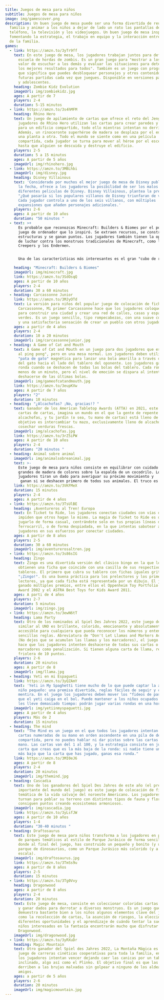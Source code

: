 ```yaml
---
title: Juegos de mesa para niños
subtitle: Juegos de mesa para niños
image: img/gamescover.png
description: Un buen juego de mesa puede ser una forma divertida de reunir a la
  familia y animar a los niños a dejar de lado un rato las pantallas del
  teléfono, la televisión y los videojuegos. Un buen juego de mesa inspira,
  fomentando la estrategia, el trabajo en equipo y la interacción entre miembros
  de la familia.
games:
  - link: https://amzn.to/3yTr9ff
    text: En este juego de mesa, los jugadores trabajan juntos para defender su
      escuela de hordas de zombis. Es un gran juego para "mostrar a los niños el
      valor de escuchar a los demás y evaluar las situaciones para determinar
      los mejores resultados para todos". También es un juego con progreso, lo
      que significa que puedes desbloquear personajes y otros contenidos para
      futuras partidas cada vez que juegues. Disponible en versiones para niños
      y adolescentes.
    heading: Zombie Kidz Evolution
    imageUrl: img/zombiekidz.jpg
    ages: A partir de 7
    players: 2-4
    duration: 5-15 minutos
  - link: https://amzn.to/3s4hMFM
    heading: Rhino Hero
    text: Un juego de apilamiento de cartas que ofrece el reto del Jenga, los
      jugadores de Rhino Hero utilizan las cartas para crear paredes y tejados
      para un edificio compartido, todo ello mientras intentan no derribarlo.
      Además, un rinoceronte superhéroe de madera se desplaza por el edificio de
      una planta a otra. Todo el mundo se siente como en una película
      compartida, cada jugador se turna para mover al héroe por el escenario,
      hasta que alguien se descuida y destruye el edificio.
    players: 2-5
    duration: 5 a 15 minutos
    ages: A partir de 5 años
    imageUrl: img/rhinohero.jpg
  - link: https://amzn.to/3MBLhbi
    imageUrl: img/disney.jpg
    heading: Disney Villainous
    text: 'Considerado por muchos el mejor juego de mesa de Disney publicado hasta
      la fecha, ofrece a los jugadores la posibilidad de ser los malos de las
      diferentes peliculas de Disney. Disney Villainous, plantea la pregunta:
      "¿Qué pasaría si los populares villanos de Disney triunfaran de verdad?"
      Cada jugador controla a uno de los seis villanos, con múltiples
      expansiones que añaden personajes adicionales.'
    players: 2-6
    ages: A partir de 10 años
    duration: "50 minutos "
  - text: >+
      Es probable que reconozcas Minecraft: Builders & Biomes por el popular
      juego de ordenador que lo inspiró. Se extraen recursos, se construyen
      estructuras y se ganan puntos. Los jugadores también tienen la oportunidad
      de luchar contra los monstruos tradicionales de Minecraft, como los
      Creepers y los Endermen.


      Una de las características más interesantes es el gran "cubo de recursos" que comparten todos los jugadores y que está compuesto por bloques de madera más pequeños que representan diversos recursos: los jugadores pueden "minar" el cubo y conseguir lo que necesitan para completar sus proyectos,

    heading: "Minecraft: Builders & Biomes"
    imageUrl: img/minecraft.jpg
    link: https://amzn.to/3SdOsqQ
    ages: A partir de 10 años
    players: 2-4
    duration: 30 a 60 minutos
  - heading: Carcassonne Junior
    link: https://amzn.to/3MJyOTd
    text: La versión para niños del popular juego de colocación de fichas
      Carcassonne, Mi primer Carcassonne hace que los jugadores coloquen fichas
      para construir una ciudad y crear una red de calles, casas y espacios
      verdes. Es un juego sencillo, tipo rompecabezas, con una suave competición
      y una satisfactoria sensación de crear un pueblo con otros jugadores.
    ages: a partir de 4 años
    players: 2-4
    duration: 10 a 20 minutos
    imageUrl: img/carcassonnejunior.jpg
  - heading: A Game of Cat and Mouth
    text: A Game of Cat and Mouth en un juego para dos jugadores que es "como jugar
      al ping pong", pero en una mesa normal. Los jugadores deben utilizar una
      "pata de gato" magnética para lanzar una bola amarilla a través de la boca
      del gato hacia el lado del tablero del oponente. Los jugadores ganan la
      ronda cuando se deshacen de todas las bolas del tablero. Cada ronda dura
      menos de un minuto, pero el nivel de emoción se dispara al intentar
      deshacerse de las últimas bolas.
    imageUrl: img/gameofcatandmouth.jpg
    link: https://amzn.to/3eupKVw
    ages: A partir de 7 años
    players: "2"
    duration: 10 minutos
  - heading: "¿Alcachofas? ¡No, gracias!? "
    text: Ganador de los American Tabletop Awards (ATTA) en 2021, este juego de
      cartas de cartas, imagina un mundo en el que la gente de repente odia las
      alcachofas, y tu jardín (o sea, tu mano de cartas) está lleno de ellas. Tu
      objetivo es intercambiar tu mazo, exclusivamente lleno de alcachofas, y
      cosechar verduras frescas.
    imageUrl: img/alcachofas.jpg
    link: https://amzn.to/3rZ5iPW
    ages: A partir de 10 años
    players: 2-4
    duration: "20 minutos "
  - heading: Animal sobre animal
    imageUrl: img/animalsobreanimal.jpg
    text: >-
      Este juego de mesa para niños consiste en equilibrar con cuidado animales
      grandes de madera de colores sobre la espalda de un cocodrilo. Los
      jugadores tiran un dado para averiguar su próximo movimiento y
       ganan si se deshacen primero de todos sus animales. El truco es que si algún animal se cae de la pila mientras estás colocando uno, tienes que cogerlo, cosa que no quieres.
    link: https://amzn.to/3VKFMeX
    duration: 15 minutos
    players: 2-4
    ages: A partir de 4 años
  - link: https://amzn.to/3TsUlBE
    heading: ¡Aventureros al Tren! Europa
    text: En Ticket to Ride, los jugadores conectan ciudades con vías de tren, e
      impiden que otros hagan lo mismo. La magia de Ticket to Ride es que puedes
      jugarlo de forma casual, centrándote solo en tus propias líneas de
      ferrocarril, o de forma despiadada, en la que intentas sabotear a otros
      jugadores en sus esfuerzos por conectar ciudades.
    ages: A partir de 8 años
    players: 2-5
    duration: 30 a 60 minutos
    imageUrl: img/aventurerosaltren.jpg
  - link: https://amzn.to/3s86sIG
    heading: Zingo
    text: Zingo es una divertida versión del clásico bingo en la que los niños
      obtienen una ficha que coincide con una casilla de sus respectivos
      tableros. El primero que cubra su tablero con fichas iguales grita
      "¡Zingo!". Es una buena práctica para los prelectores y los primeros
      lectores, ya que cada ficha está representada por un dibujo. El juego ha
      ganado múltiples premios, entre ellos el Oppenheim Toy Portfolio Gold Seal
      Award 2002 y el ASTRA Best Toys for Kids Award 2011.
    ages: A parti de 4 años
    players: 2-7
    duration: 5 minutos
    imageUrl: img/zingo.jpg
  - link: https://amzn.to/3ewN6tT
    heading: Lama Party
    text: Otro de los nominados al Spiel Des Jahres 2022, este juego de cartas
      similar al UNO es brillante, colorido, emocionante y absolutamente
      accesible para cualquiera que pueda reconocer los números y entender las
      sencillas reglas. Abreviatura de "Don't Let Llamas and Markers Accumulate"
      (No dejes que se acumulen las llamas y los marcadores), el juego de cartas
      hace que los jugadores intenten deshacerse de todas sus cartas o reciban
      marcadores como penalización. Si tienen alguna carta de llama, reciben la
      friolera de 10 puntos.
    players: 2-6
    duration: 20 minutos
    ages: A partir de 8
    imageUrl: img/llama.jpg
  - heading: Yeti en mi Espagueti
    link: https://amzn.to/3yQZAmY
    text: 'Yeti in My Spaghetti tiene mucho de lo que puede captar la atención de un
      niño pequeño: una premisa divertida, reglas fáciles de seguir y comida de
      mentira. En el juego los jugadores deben mover los "fideos de pasta" sin
      que el yeti caiga en el bol. Puede mantener a los niños ocupados sin que
      les lleve demasiado tiempo: podrán jugar varias rondas en una hora.'
    imageUrl: img/yetiinmyspaguetti.jpg
    ages: A partir de 4 años
    players: Más de 2
    duration: 15 minutos
  - heading: The mind
    text: "The Mind es un juego en el que todos los jugadores intentan descartar las
      cartas numeradas de su mano en orden ascendente en una pila de descarte
      compartida, pero no puedes hablar ni dar pistas sobre las cartas de tu
      mano. Las cartas van del 1 al 100, y la estrategia consiste en jugar la
      carta que creas que es la más baja de la ronda: si nadie tiene un número
      más bajo que la carta que has jugado, ganas esa ronda."
    link: https://amzn.to/3MI0eJ6
    ages: A partir de 8
    players: 2-4
    duration: 20 minutos
    imageUrl: img/themind.jpg
  - heading: Cascadia
    text: Uno de los ganadores del Spiel Des Jahres de este año (el premio más
      importante del mundo del juego) es este juego de colocación de fichas con
      temática de la vida salvaje del noroeste Americano. Los jugadores se
      turnan para poblar su terreno con distintos tipos de fauna y flora y
      consiguen puntos creando ecosistemas armoniosos.
    imageUrl: img/cascadia.jpg
    link: https://amzn.to/3yLsfJW
    ages: A partir de 10 años
    players: 1-4
    duration: "30-40 minutos "
  - heading: Draftosaurus
    text: Este juego de mesa para niños transforma a los jugadores en propietarios
      de parques temáticos al estilo de Parque Jurásico de forma sencilla y
      donde al final del juego, has construido un pequeño y bonito (y único)
      parque de dinosaurios, como un Parque Jurásico más colorido (y a pequeña
      escala).
    imageUrl: img/draftosaurus.jpg
    link: https://amzn.to/3TmSs9u
    ages: A partir de 8 años
    players: 2-5
    duration: 15 minutos
  - link: https://amzn.to/3Tg0Vvy
    heading: Dragonwood
    ages: A partir de 8 años
    players: 2-4
    duration: 20 minutos
    text: Este juego de mesa, consiste en coleccionar coloridas cartas de aventurero
      y ganar dados para derrotar a diversos monstruos. Es un juego que
      demuestra bastante bien a los niños algunos elementos clave del juego,
      como la recolección de cartas, la asunción de riesgos, la elección entre
      diferentes oportunidades y el aprendizaje de cuándo tentar la suerte. Los
      niños interesados en la fantasía encontrarán mucho que disfrutar en
      Dragonwood.
    imageUrl: img/dragonwood.jpg
  - link: https://amzn.to/3yRXuDr
    heading: Magic Mountain
    text: Otro ganador del Spiel des Jahres 2022, La Montaña Mágica es un divertido
      juego de carreras cinéticas cooperativas para toda la familia, en el que
      los jugadores intentan vencer dejando caer las canicas por un tablero
      inclinado, algo así como el Plinko. El objetivo final es que las canicas
      derriben a las brujas malvadas sin golpear a ninguno de los aldeanos
      amigos.
    ages: a partir de 5 años
    players: 2-6
    duration: 20 minutos
    imageUrl: img/magicmountain.jpg
---
```

